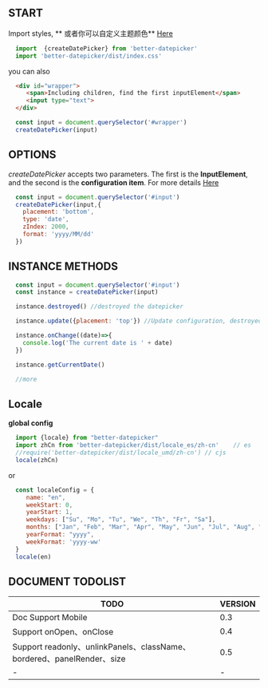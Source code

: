 <logo></logo>


<install-card-group></install-card-group>  

## START
 Import styles, **  或者你可以自定义主题颜色** [Here](#/en/doc/theme)
```js
  import  {createDatePicker} from 'better-datepicker'
  import 'better-datepicker/dist/index.css'

```

you can also 

```html
  <div id="wrapper">
     <span>Including children, find the first inputElement</span>
     <input type="text">
  </div>
```
```js
  const input = document.querySelector('#wrapper')
  createDatePicker(input)
```


## OPTIONS
  *createDatePicker* accepts two parameters.
  The first is the **InputElement**, and the second is the **configuration item**. For more details [Here](#/en/doc/options)
```js
  const input = document.querySelector('#input')
  createDatePicker(input,{
    placement: 'bottom',
    type: 'date',
    zIndex: 2000,
    format: 'yyyy/MM/dd'
  })
```

## INSTANCE METHODS

```js
  const input = document.querySelector('#input')
  const instance = createDatePicker(input)

  instance.destroyed() //destroyed the datepicker

  instance.update({placement: 'top'}) //Update configuration, destroyed old datepicker

  instance.onChange((date)=>{
    console.log('The current date is ' + date)
  })

  instance.getCurrentDate()

  //more
```

##  Locale

**global config**

```js
  import {locale} from "better-datepicker"
  import zhCn from 'better-datepicker/dist/locale_es/zh-cn'    // es
  //require('better-datepicker/dist/locale_umd/zh-cn') // cjs
  locale(zhCn)
```

or
```js
  const localeConfig = {
     name: "en",
     weekStart: 0,
     yearStart: 1,
     weekdays: ["Su", "Mo", "Tu", "We", "Th", "Fr", "Sa"],
     months: ["Jan", "Feb", "Mar", "Apr", "May", "Jun", "Jul", "Aug", "Sep", "Oct", "Nov", "Dec"],
     yearFormat: "yyyy",
     weekFormat: 'yyyy-ww'
  }
  locale(en)
```



## DOCUMENT TODOLIST

| TODO     | VERSION   |
| ----------------- | -------------------------------- |
| Doc Support Mobile  |    0.3     |
| Support onOpen、onClose  |  0.4    |
| Support readonly、unlinkPanels、className、bordered、panelRender、size |  0.5    |
| -  |  -   |
